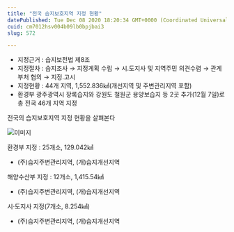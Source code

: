 ```yaml
---
title: "전국 습지보호지역 지정 현황"
datePublished: Tue Dec 08 2020 18:20:34 GMT+0000 (Coordinated Universal Time)
cuid: cm7012hsv004b09lb0bpjbai3
slug: 572

---
```



- 지정근거 : 습지보전법 제8조
- 지정절차 : 습지조사 → 지정계획 수립 → 시․도지사 및 지역주민 의견수렴 → 관계부처 협의 → 지정․고시
- 지정현황 : 44개 지역, 1,552.836㎢(개선지역 및 주변관리지역 포함)
- 환경부 광주광역시 장록습지와 강원도 철원군 용양보습지 등 2곳 추가(12월 7일)로 총 전국 46개 지역 지정

전국의 습지보호지역 지정 현황을 살펴본다

![이미지](https://cdn.hashnode.com/res/hashnode/image/upload/v1739250881129/e73b89fa-c2b6-48d0-af1c-2be93661cdc7.jpeg)

환경부 지정 : 25개소, 129.042㎢

* (주)습지주변관리지역, (개)습지개선지역

해양수산부 지정 : 12개소, 1,415.54㎢

* (주)습지주변관리지역, (개)습지개선지역

시·도지사 지정(7개소, 8.254㎢)

* (주)습지주변관리지역, (개)습지개선지역